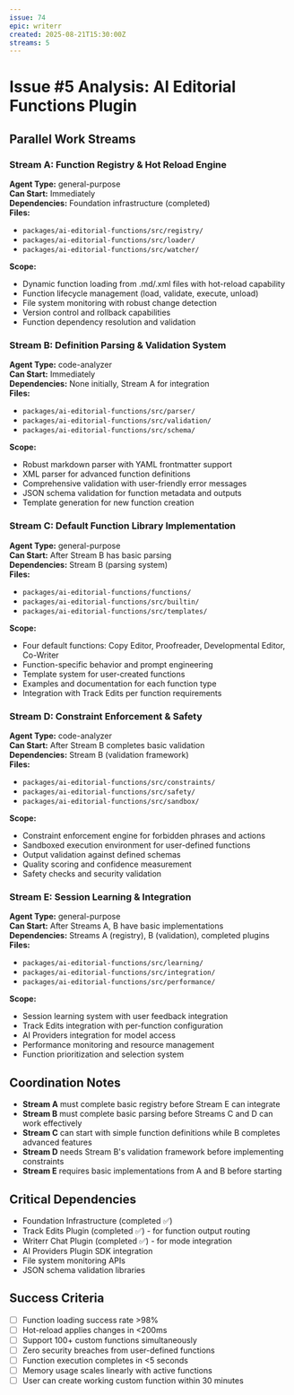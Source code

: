 ```yaml
---
issue: 74  
epic: writerr
created: 2025-08-21T15:30:00Z
streams: 5
---
```


# Issue #5 Analysis: AI Editorial Functions Plugin

## Parallel Work Streams

### Stream A: Function Registry & Hot Reload Engine
**Agent Type:** general-purpose  
**Can Start:** Immediately  
**Dependencies:** Foundation infrastructure (completed)  
**Files:**
- `packages/ai-editorial-functions/src/registry/`
- `packages/ai-editorial-functions/src/loader/`
- `packages/ai-editorial-functions/src/watcher/`

**Scope:**
- Dynamic function loading from .md/.xml files with hot-reload capability
- Function lifecycle management (load, validate, execute, unload)
- File system monitoring with robust change detection
- Version control and rollback capabilities
- Function dependency resolution and validation

### Stream B: Definition Parsing & Validation System
**Agent Type:** code-analyzer  
**Can Start:** Immediately  
**Dependencies:** None initially, Stream A for integration  
**Files:**
- `packages/ai-editorial-functions/src/parser/`
- `packages/ai-editorial-functions/src/validation/`
- `packages/ai-editorial-functions/src/schema/`

**Scope:**
- Robust markdown parser with YAML frontmatter support
- XML parser for advanced function definitions
- Comprehensive validation with user-friendly error messages
- JSON schema validation for function metadata and outputs
- Template generation for new function creation

### Stream C: Default Function Library Implementation
**Agent Type:** general-purpose  
**Can Start:** After Stream B has basic parsing  
**Dependencies:** Stream B (parsing system)  
**Files:**
- `packages/ai-editorial-functions/functions/`
- `packages/ai-editorial-functions/src/builtin/`
- `packages/ai-editorial-functions/src/templates/`

**Scope:**
- Four default functions: Copy Editor, Proofreader, Developmental Editor, Co-Writer
- Function-specific behavior and prompt engineering
- Template system for user-created functions
- Examples and documentation for each function type
- Integration with Track Edits per function requirements

### Stream D: Constraint Enforcement & Safety
**Agent Type:** code-analyzer  
**Can Start:** After Stream B completes basic validation  
**Dependencies:** Stream B (validation framework)  
**Files:**
- `packages/ai-editorial-functions/src/constraints/`
- `packages/ai-editorial-functions/src/safety/`
- `packages/ai-editorial-functions/src/sandbox/`

**Scope:**
- Constraint enforcement engine for forbidden phrases and actions
- Sandboxed execution environment for user-defined functions
- Output validation against defined schemas
- Quality scoring and confidence measurement
- Safety checks and security validation

### Stream E: Session Learning & Integration
**Agent Type:** general-purpose  
**Can Start:** After Streams A, B have basic implementations  
**Dependencies:** Streams A (registry), B (validation), completed plugins  
**Files:**
- `packages/ai-editorial-functions/src/learning/`
- `packages/ai-editorial-functions/src/integration/`
- `packages/ai-editorial-functions/src/performance/`

**Scope:**
- Session learning system with user feedback integration
- Track Edits integration with per-function configuration
- AI Providers integration for model access
- Performance monitoring and resource management
- Function prioritization and selection system

## Coordination Notes

- **Stream A** must complete basic registry before Stream E can integrate
- **Stream B** must complete basic parsing before Streams C and D can work effectively
- **Stream C** can start with simple function definitions while B completes advanced features
- **Stream D** needs Stream B's validation framework before implementing constraints
- **Stream E** requires basic implementations from A and B before starting

## Critical Dependencies

- Foundation Infrastructure (completed ✅)
- Track Edits Plugin (completed ✅) - for function output routing
- Writerr Chat Plugin (completed ✅) - for mode integration
- AI Providers Plugin SDK integration
- File system monitoring APIs
- JSON schema validation libraries

## Success Criteria

- [ ] Function loading success rate >98%
- [ ] Hot-reload applies changes in <200ms
- [ ] Support 100+ custom functions simultaneously
- [ ] Zero security breaches from user-defined functions
- [ ] Function execution completes in <5 seconds
- [ ] Memory usage scales linearly with active functions
- [ ] User can create working custom function within 30 minutes